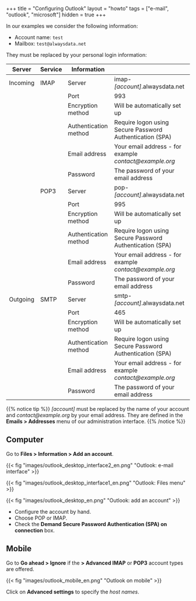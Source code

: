 +++
title = "Configuring Outlook"
layout = "howto"
tags = ["e-mail", "outlook", "microsoft"]
hidden = true
+++

In our examples we consider the following information:

- Account name: `test`
- Mailbox: `test@alwaysdata.net`

They must be replaced by your personal login information: 

|Server|Service|Information||
|---|---|---|---|
|Incoming|IMAP|Server|imap-*[account]*.alwaysdata.net|
|||Port|993|
|||Encryption method| Will be automatically set up|
|||Authentication method| Require logon using Secure Password Authentication (SPA)|
|||Email address| Your email address - for example *contact\@example.org*|
|||Password| The password of your email address|
||POP3|Server| pop-*[account]*.alwaysdata.net|
|||Port| 995|
|||Encryption method| Will be automatically set up|
|||Authentication method| Require logon using Secure Password Authentication (SPA)|
|||Email address| Your email address - for example *contact\@example.org*|
|||Password| The password of your email address|
|Outgoing|SMTP|Server|smtp-*[account]*.alwaysdata.net|
|||Port|465|
|||Encryption method| Will be automatically set up|
|||Authentication method| Require logon using Secure Password Authentication (SPA)|
|||Email address| Your email address - for example *contact\@example.org*|
|||Password| The password of your email address|

{{% notice tip %}}
 *[account]* must be replaced by the name of your account and *contact\@example.org* by your email address. They are defined in the **Emails > Addresses** menu of our administration interface.
{{% /notice %}}

## Computer

Go to **Files > Information > Add an account**.

{{< fig "images/outlook_desktop_interface2_en.png" "Outlook: e-mail interface" >}}

{{< fig "images/outlook_desktop_interface1_en.png" "Outlook: Files menu" >}}

{{< fig "images/outlook_desktop_en.png" "Outlook: add an account" >}}

- Configure the account by hand.
- Choose POP or IMAP.
- Check the **Demand Secure Password Authentication (SPA) on connection** box.

## Mobile

Go to **Go ahead > Ignore** if the **> Advanced IMAP** or **POP3** account types are offered.

{{< fig "images/outlook_mobile_en.png" "Outlook on mobile" >}}

Click on **Advanced settings** to specify the *host names*.
